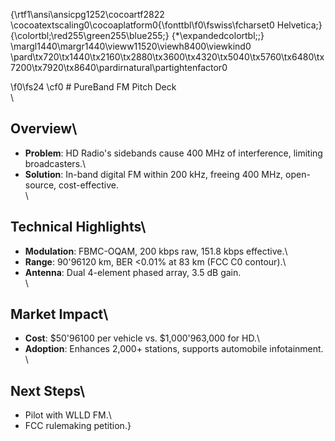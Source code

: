 {\rtf1\ansi\ansicpg1252\cocoartf2822
\cocoatextscaling0\cocoaplatform0{\fonttbl\f0\fswiss\fcharset0 Helvetica;}
{\colortbl;\red255\green255\blue255;}
{\*\expandedcolortbl;;}
\margl1440\margr1440\vieww11520\viewh8400\viewkind0
\pard\tx720\tx1440\tx2160\tx2880\tx3600\tx4320\tx5040\tx5760\tx6480\tx7200\tx7920\tx8640\pardirnatural\partightenfactor0

\f0\fs24 \cf0 # PureBand FM Pitch Deck\
\
## Overview\
- **Problem**: HD Radio's sidebands cause 400 MHz of interference, limiting broadcasters.\
- **Solution**: In-band digital FM within 200 kHz, freeing 400 MHz, open-source, cost-effective.\
\
## Technical Highlights\
- **Modulation**: FBMC-OQAM, 200 kbps raw, 151.8 kbps effective.\
- **Range**: 90\'96120 km, BER <0.01% at 83 km (FCC C0 contour).\
- **Antenna**: Dual 4-element phased array, 3.5 dB gain.\
\
## Market Impact\
- **Cost**: $50\'96100 per vehicle vs. $1,000\'963,000 for HD.\
- **Adoption**: Enhances 2,000+ stations, supports automobile infotainment.\
\
## Next Steps\
- Pilot with WLLD FM.\
- FCC rulemaking petition.}